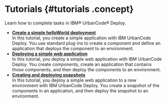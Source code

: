 # Tutorials {#tutorials .concept}

Learn how to complete tasks in IBM® UrbanCode® Deploy.

-   **[Create a simple helloWorld deployment](../../com.ibm.udeploy.tutorial.doc/topics/quickstart_abstract.md)**  
In this tutorial, you create a simple application with IBM UrbanCode Deploy. You use standard plug-ins to create a component and define an application that deploys the component to an environment.
-   **[Deploying a simple web application](../../com.ibm.udeploy.tutorial.doc/topics/webapp_abstract.md)**  
In this tutorial, you deploy a simple web application with IBM UrbanCode Deploy. You create components, create an application that contains those components, and then deploy the components to an environment.
-   **[Creating and deploying snapshots](../../com.ibm.udeploy.tutorial.doc/topics/snapshot_abstract.md)**  
In this tutorial, you deploy a simple web application to a new environment with IBM UrbanCode Deploy. You create a snapshot of the components in an application, and then deploy the snapshot to an environment.

